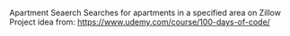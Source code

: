Apartment Seaerch
Searches for apartments in a specified area on Zillow
Project idea from: https://www.udemy.com/course/100-days-of-code/
